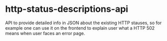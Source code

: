 # http-status-descriptions-api
API to provide detailed info in JSON about the existing HTTP stauses, so for example one can use it on the frontend to explain user what a HTTP 502 means when user faces an error page. 
